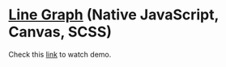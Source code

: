 # [Line Graph](https://sergeyserkov.github.io/LineGraph/) (Native JavaScript, Canvas, SCSS)

Check this [link](https://sergeyserkov.github.io/LineGraph/) to watch demo.
